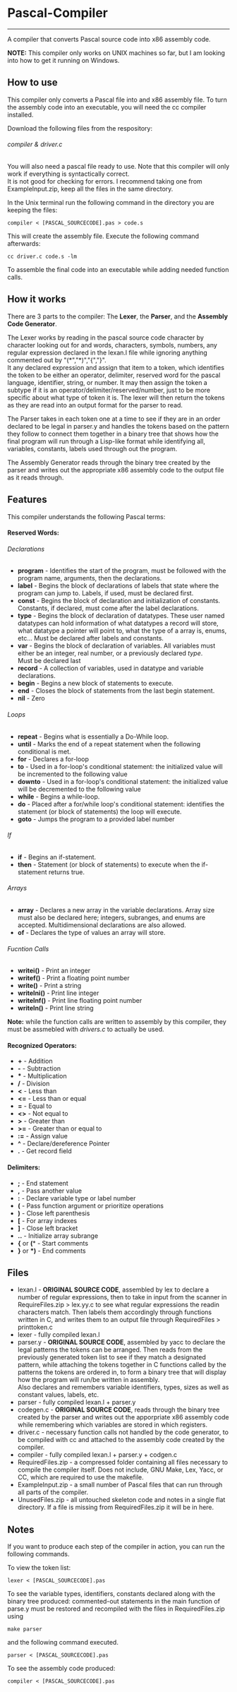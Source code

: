# Pascal-Compiler
***
A compiler that converts Pascal source code into x86 assembly code.

**NOTE:** This compiler only works on UNIX machines so far, but I am looking into how to get it running on Windows.

## How to use

This compiler only converts a Pascal file into and x86 assembly file.  To turn the assembly code into an executable, you will need the cc compiler installed.

Download the following files from the respository: 

###### compiler & driver.c

You will also need a pascal file ready to use.  Note that this compiler will only work if everything is syntactically correct.  
It is not good for checking for errors.  I recommend taking one from ExampleInput.zip, keep all the files in the same directory.

In the Unix terminal run the following command in the directory you are keeping the files:

	compiler < [PASCAL_SOURCECODE].pas > code.s

This will create the assembly file.  Execute the following command afterwards:

	cc driver.c code.s -lm

To assemble the final code into an executable while adding needed function calls.


## How it works

There are 3 parts to the compiler: The **Lexer**, the **Parser**, and the **Assembly Code Generator**.  

The Lexer works by reading in the pascal source code character by character looking out for and words, characters, symbols, numbers,
any regular expression declared in the lexan.l file while ignoring anything commented out by  "(\*","\*)","{","}".  
It any declared expression and assign that item to a token, which identifies the token to be either an operator, delimiter,
reserved word for the pascal language, identifier, string, or number.  It may then assign the token a subtype if it is an 
operator/delimiter/reserved/number, just to be more specific about what type of token it is.  The lexer will then return the 
tokens as they are read into an output format for the parser to read.

The Parser takes in each token one at a time to see if they are in an order declared to be legal in parser.y and handles the tokens
based on the pattern they follow to connect them together in a binary tree that shows how the final program will run through a
Lisp-like format while identifying all, variables, constants, labels used through out the program.

The Assembly Generator reads through the binary tree created by the parser and writes out the appropriate x86 assembly code to the
output file as it reads through.

## Features

This compiler understands the following Pascal terms:


#### Reserved Words:


###### Declarations

* **program** - Identifies the start of the program, must be followed with the program name, arguments, then the declarations.
* **label**   - Begins the block of declarations of labels that state where the program can jump to. Labels, if used, must be declared first.
* **const**   - Begins the block of declaration and initialization of constants.  Constants, if declared, must come after the label declarations.
* **type**    - Begins the block of declaration of datatypes.  These user named datatypes can hold information of what datatypes a record will store, what
datatype a pointer will point to, what the type of a array is, enums, etc...  Must be declared after labels and constants.
* **var**     - Begins the block of declaration of variables. All variables must either be an integer, real number, or a previously declared *type*.  
Must be declared last
* **record**  - A collection of variables, used in datatype and variable declarations.
* **begin**   - Begins a new block of statements to execute.
* **end**     - Closes the block of statements from the last begin statement.
* **nil**     - Zero

###### Loops

* **repeat**  - Begins what is essentially a Do-While loop.
* **until**   - Marks the end of a repeat statement when the following conditional is met.
* **for**     - Declares a for-loop
* **to**      - Used in a for-loop's conditional statement: the initialized value will be incremented to the following value
* **downto**  - Used in a for-loop's conditional statement: the initialized value will be decremented to the following value
* **while**   - Begins a while-loop.
* **do**      - Placed after a for/while loop's conditional statement: identifies the statement (or block of statements) the loop will execute.
* **goto**    - Jumps the program to a provided label number

###### If

* **if**      - Begins an if-statement.
* **then**    - Statement (or block of statements) to execute when the if-statement returns true.

###### Arrays

* **array**   - Declares a new array in the variable declarations.  Array size must also be declared here; integers, subranges, and enums are
accepted.  Multidimensional declarations are also allowed.
* **of**      - Declares the type of values an array will store.

###### Fucntion Calls

* **writei()**   - Print an integer
* **writef()**   - Print a floating point number
* **write()**    - Print a string
* **writelni()** - Print line integer
* **writelnf()** - Print line floating point number
* **writeln()**  - Print line string

**Note:** while the function calls are written to assembly by this compiler, they must be assmebled with *drivers.c* to actually be used.

#### Recognized Operators:

* **\+**    - Addition
* **\-**    - Subtraction
* **\***    - Multiplication
* **/**     - Division
* **<**   - Less than
* **<=**  - Less than or equal
* **=**     - Equal to
* **<>**  - Not equal to
* **>**     - Greater than
* **>=**    - Greater than or equal to
* **:=**    - Assign value
* **^**     - Declare/dereference Pointer
* **\.**    - Get record field


#### Delimiters:

* **;**     - End statement
* **,**     - Pass another value 
* **:**     - Declare variable type or label number
* **(**     - Pass function argument or prioritize operations
* **)**     - Close left parenthesis
* **[**     - For array indexes
* **]**     - Close left bracket
* **\.\.**    - Initialize array subrange
* **\{** or **\(*** - Start comments
* **\}** or **\*\)** - End comments


## Files

* lexan.l - **ORIGINAL SOURCE CODE**, assembled by lex to declare a number of regular expressions, then to take in input from the scanner 
in RequireFiles.zip > lex.yy.c to see what regular expressions the readin characters match. Then labels them accordingly through
functions written in C, and writes them to an output file through RequiredFiles > printtoken.c
* lexer - fully compiled lexan.l
* parser.y - **ORIGINAL SOURCE CODE**, assembled by yacc to declare the legal patterns the tokens can be arranged.  Then reads from the
previously generated token list to see if they match a designated pattern, while attaching the tokens together in C functions called
by the patterns the tokens are ordered in, to form a binary tree that will display how the program will run/be written in assembly.  
Also declares and remembers variable identifiers, types, sizes as well as constant values, labels, etc.
* parser - fully compiled lexan.l + parser.y
* codegen.c - **ORIGINAL SOURCE CODE**, reads through the binary tree created by the parser and writes out the
apporpriate x86 assembly code while remembering which variables are stored in which registers.
* driver.c - necessary function calls not handled by the code generator, to be compiled with cc and attached to the assembly code created by the compiler.
* compiler - fully compiled lexan.l + parser.y + codgen.c
* RequiredFiles.zip - a compressed folder containing all files necessary to compile the compiler itself.  Does not include,
GNU Make, Lex, Yacc, or CC, which are required to use the makefile.
* ExampleInput.zip - a small number of Pascal files that can run through all parts of the compiler.
* UnusedFiles.zip - all untouched skeleton code and notes in a single flat directory.  If a file is missing from RequiredFiles.zip it will be in here.


## Notes


If you want to produce each step of the compiler in action, you can run the following commands.

To view the token list:

	lexer < [PASCAL_SOURCECODE].pas

To see the variable types, identifiers, constants declared along with the binary tree produced: commented-out statements in the main function of parse.y must be
restored and recompiled with the files in RequiredFiles.zip using

	make parser

and the following command executed.

	parser < [PASCAL_SOURCECODE].pas


To see the assembly code produced:

	compiler < [PASCAL_SOURCECODE].pas
